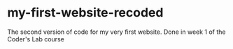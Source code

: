 # my-first-website-recoded
The second version of code for my very first website.
Done in week 1 of the Coder's Lab course
